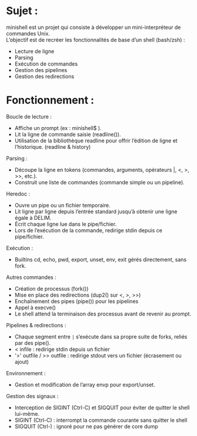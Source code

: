 

# Sujet :
minishell est un projet qui consiste à développer un mini-interpréteur de commandes Unix. <br>
L’objectif est de recréer les fonctionnalités de base d’un shell (bash/zsh) :
- Lecture de ligne
- Parsing
- Exécution de commandes
- Gestion des pipelines
- Gestion des redirections

# Fonctionnement :
Boucle de lecture :
- Affiche un prompt (ex : minishell$ ).
- Lit la ligne de commande saisie (readline()).
- Utilisation de la bibliothèque readline pour offrir l’édition de ligne et l’historique. (readline & history)

Parsing :
- Découpe la ligne en tokens (commandes, arguments, opérateurs |, <, >, >>, etc.).
- Construit une liste de commandes (commande simple ou un pipeline).

Heredoc :
- Ouvre un pipe ou un fichier temporaire.
- Lit ligne par ligne depuis l’entrée standard jusqu’à obtenir une ligne égale à DELIM.
- Écrit chaque ligne lue dans le pipe/fichier.
- Lors de l’exécution de la commande, redirige stdin depuis ce pipe/fichier.

Exécution :
- Builtins cd, echo, pwd, export, unset, env, exit gérés directement, sans fork. <br>

Autres commandes :
- Création de processus (fork())
- Mise en place des redirections (dup2() sur <, >, >>)
- Enchaînement des pipes (pipe()) pour les pipelines
- Appel à execve()
- Le shell attend la terminaison des processus avant de revenir au prompt.

Pipelines & redirections :
- Chaque segment entre `|` s’exécute dans sa propre suite de forks, reliés par des pipe().
- < infile : redirige stdin depuis un fichier
- '>' outfile / >> outfile : redirige stdout vers un fichier (écrasement ou ajout)

Environnement :
- Gestion et modification de l’array envp pour export/unset.

Gestion des signaux :
- Interception de SIGINT (Ctrl-C) et SIGQUIT pour éviter de quitter le shell lui-même.
- SIGINT (Ctrl-C) : interrompt la commande courante sans quitter le shell
- SIGQUIT (Ctrl-) : ignoré pour ne pas générer de core dump
